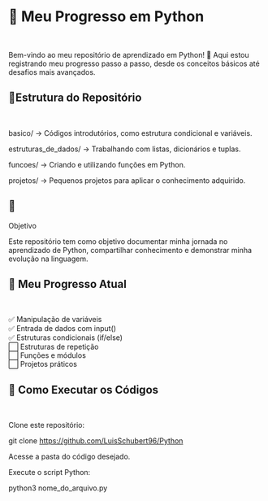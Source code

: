 <h1>📌 Meu Progresso em Python </h1><br>

Bem-vindo ao meu repositório de aprendizado em Python! 🚀 Aqui estou registrando meu progresso passo a passo, desde os conceitos básicos até desafios mais avançados.<br>

<h2>📂Estrutura do Repositório</h2><br>

basico/ → Códigos introdutórios, como estrutura condicional e variáveis.<br>

estruturas_de_dados/ → Trabalhando com listas, dicionários e tuplas.<br>

funcoes/ → Criando e utilizando funções em Python.<br>

projetos/ → Pequenos projetos para aplicar o conhecimento adquirido.<br>

<h2>🏁</h2> Objetivo<br>

Este repositório tem como objetivo documentar minha jornada no aprendizado de Python, compartilhar conhecimento e demonstrar minha evolução na linguagem.<br>

<h2>📌 Meu Progresso Atual</h2><br>

✅ Manipulação de variáveis <br>
✅ Entrada de dados com input()<br>
✅ Estruturas condicionais (if/else)<br>
⬜ Estruturas de repetição<br>
⬜ Funções e módulos<br>
⬜ Projetos práticos<br>

<h2>🚀 Como Executar os Códigos</h2> <br> 

Clone este repositório:<br>

git clone https://github.com/LuisSchubert96/Python<br>

Acesse a pasta do código desejado.<br>

Execute o script Python:<br> 

python3 nome_do_arquivo.py
